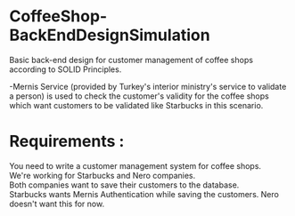 # CoffeeShop-BackEndDesignSimulation
Basic back-end design for customer management of coffee shops according to SOLID Principles.

-Mernis Service (provided by Turkey's interior ministry's service to validate a person) is used to check the customer's validity for the coffee shops which want customers
to be validated like Starbucks in this scenario.

# Requirements :

You need to write a customer management system for coffee shops. <br>
We're working for Starbucks and Nero companies. <br>
Both companies want to save their customers to the database. <br>
Starbucks wants Mernis Authentication while saving the customers. Nero doesn't want this for now. <br>
